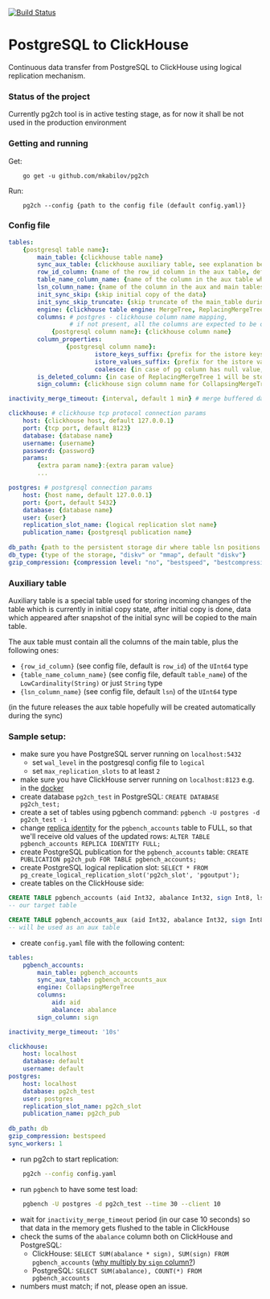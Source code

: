 [![Build Status](https://travis-ci.org/mkabilov/pg2ch.svg?branch=http)](https://travis-ci.org/mkabilov/pg2ch)

# PostgreSQL to ClickHouse

Continuous data transfer from PostgreSQL to ClickHouse using logical replication mechanism.

### Status of the project
Currently pg2ch tool is in active testing stage,
as for now it shall be not used in the production environment 

### Getting and running

Get:
```
    go get -u github.com/mkabilov/pg2ch
```

Run:
```
    pg2ch --config {path to the config file (default config.yaml)}
```


### Config file
```yaml
tables:
    {postgresql table name}:
        main_table: {clickhouse table name}
        sync_aux_table: {clickhouse auxiliary table, see explanation below}
        row_id_column: {name of the row_id column in the aux table, default "row_id"}
        table_name_column_name: {name of the column in the aux table which stores the name of the postgresql table the data came from, default "table_name"}
        lsn_column_name: {name of the column in the aux and main tables which is used to store the origin lsn of the row, default "lsn"}
        init_sync_skip: {skip initial copy of the data}
        init_sync_skip_truncate: {skip truncate of the main_table during the init sync}
        engine: {clickhouse table engine: MergeTree, ReplacingMergeTree or CollapsingMergeTree} 
        columns: # postgres - clickhouse column name mapping, 
                 # if not present, all the columns are expected to be on the clickhouse side with the exact same names 
            {postgresql column name}: {clickhouse column name}
        column_properties:
                {postgresql column name}:
                        istore_keys_suffix: {prefix for the istore keys column}
                        istore_values_suffix: {prefix for the istore values column}
                        coalesce: {in case of pg column has null value, replace it with value entered here}
        is_deleted_column: {in case of ReplacingMergeTree 1 will be stored in the {is_deleted_column} in order to mark deleted rows}
        sign_column: {clickhouse sign column name for CollapsingMergeTree engines only, default "sign"}

inactivity_merge_timeout: {interval, default 1 min} # merge buffered data after that timeout

clickhouse: # clickhouse tcp protocol connection params
    host: {clickhouse host, default 127.0.0.1}
    port: {tcp port, default 8123}
    database: {database name}
    username: {username}
    password: {password}
    params:
        {extra param name}:{extra param value}
        ...

postgres: # postgresql connection params
    host: {host name, default 127.0.0.1}
    port: {port, default 5432}
    database: {database name}
    user: {user}
    replication_slot_name: {logical replication slot name}
    publication_name: {postgresql publication name}
    
db_path: {path to the persistent storage dir where table lsn positions will be stored}
db_type: {type of the storage, "diskv" or "mmap", default "diskv"}
gzip_compression: {compression level: "no", "bestspeed", "bestcompression", "default", "huffmanonly", default: "no"}
```

### Auxiliary table

Auxiliary table is a special table used for storing incoming changes of the table which is currently in initial copy state,
after initial copy is done, data which appeared after snapshot of the initial sync will be copied to the main table.

The aux table must contain all the columns of the main table, plus the following ones:
- `{row_id_column}` (see config file, default is `row_id`) of the `UInt64` type
- `{table_name_column_name}` (see config file, default `table_name`) of the `LowCardinality(String)` or just `String` type
- `{lsn_column_name}` (see config file, default `lsn`) of the `UInt64` type

(in the future releases the aux table hopefully will be created automatically during the sync)

### Sample setup:

- make sure you have PostgreSQL server running on `localhost:5432`
    - set `wal_level` in the postgresql config file to `logical`
    - set `max_replication_slots` to at least `2`
- make sure you have ClickHouse server running on `localhost:8123` e.g. in the [docker](https://hub.docker.com/r/yandex/clickhouse-server/)
- create database `pg2ch_test` in PostgreSQL: `CREATE DATABASE pg2ch_test;`
- create a set of tables using pgbench command: `pgbench -U postgres -d pg2ch_test -i`
- change [replica identity](https://www.postgresql.org/docs/current/sql-altertable.html#SQL-CREATETABLE-REPLICA-IDENTITY)
for the `pgbench_accounts` table to FULL, so that we'll receive old values of the updated rows: `ALTER TABLE pgbench_accounts REPLICA IDENTITY FULL;`
- create PostgreSQL publication for the `pgbench_accounts` table: `CREATE PUBLICATION pg2ch_pub FOR TABLE pgbench_accounts;`
- create PostgreSQL logical replication slot: `SELECT * FROM pg_create_logical_replication_slot('pg2ch_slot', 'pgoutput');`
- create tables on the ClickHouse side:
```sql
CREATE TABLE pgbench_accounts (aid Int32, abalance Int32, sign Int8, lsn UInt64) ENGINE = CollapsingMergeTree(sign) ORDER BY aid;
-- our target table

CREATE TABLE pgbench_accounts_aux (aid Int32, abalance Int32, sign Int8, row_id UInt64, lsn UInt64, table_name LowCardinality(String)) ENGINE = MergeTree() PARTITION BY table_name ORDER BY lsn;
-- will be used as an aux table
```
- create `config.yaml` file with the following content:
```yaml
tables:
    pgbench_accounts:
        main_table: pgbench_accounts
        sync_aux_table: pgbench_accounts_aux
        engine: CollapsingMergeTree
        columns:
            aid: aid
            abalance: abalance
        sign_column: sign

inactivity_merge_timeout: '10s'

clickhouse:
    host: localhost
    database: default
    username: default
postgres:
    host: localhost
    database: pg2ch_test
    user: postgres
    replication_slot_name: pg2ch_slot
    publication_name: pg2ch_pub
    
db_path: db
gzip_compression: bestspeed
sync_workers: 1
```

- run pg2ch to start replication:
```bash
    pg2ch --config config.yaml
```

- run `pgbench` to have some test load:
```bash
    pgbench -U postgres -d pg2ch_test --time 30 --client 10 
```
- wait for `inactivity_merge_timeout` period (in our case 10 seconds) so that data in the memory gets flushed to the table in ClickHouse
- check the sums of the `abalance` column both on ClickHouse and PostgreSQL:
    - ClickHouse: `SELECT SUM(abalance * sign), SUM(sign) FROM pgbench_accounts` ([why multiply by `sign` column?](https://clickhouse.yandex/docs/en/operations/table_engines/collapsingmergetree/#example-of-use)) 
    - PostgreSQL: `SELECT SUM(abalance), COUNT(*) FROM pgbench_accounts`
- numbers must match; if not, please open an issue.
